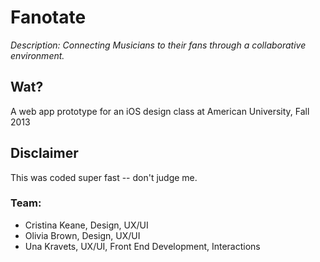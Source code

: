 # Fanotate

_Description: Connecting Musicians to their fans through a collaborative environment._

## Wat?
A web app prototype for an iOS design class at American University, Fall 2013

## Disclaimer
This was coded super fast -- don't judge me.

### Team:
* Cristina Keane, Design, UX/UI
* Olivia Brown, Design, UX/UI
* Una Kravets, UX/UI, Front End Development, Interactions